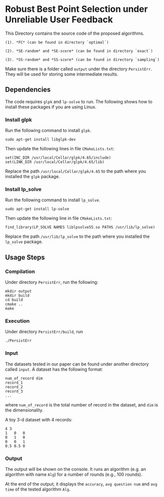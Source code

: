 # Robust Best Point Selection under Unreliable User Feedback


This Directory contains the source code of the proposed algorithms.

	(1). *FC* (can be found in directory `optimal`)
  
	(2). *SE-random* and *SE-score* (can be found in directory `exact`)
  
	(3). *SS-random* and *SS-score* (can be found in directory `sampling`)
  
Make sure there is a folder called `output` under the directory `PersistErr`.
They will be used for storing some intermediate results.

## Dependencies

The code requires `glpk` and `lp-solve` to run. The following shows how to install these packages if you are using Linux.

### Install glpk

Run the following command to install `glpk`.

    sudo apt-get install libglpk-dev

Then update the following lines in file `CMakeLists.txt`:

    set(INC_DIR /usr/local/Cellar/glpk/4.65/include)
    set(LINK_DIR /usr/local/Cellar/glpk/4.65/lib)

Replace the path `/usr/local/Cellar/glpk/4.65` to the path where you installed the `glpk` package.

### Install lp_solve

Run the following command to install `lp_solve`.

    sudo apt-get install lp-solve

Then update the following line in file `CMakeLists.txt`:

    find_library(LP_SOLVE NAMES liblpsolve55.so PATHS /usr/lib/lp_solve)

Replace the path `/usr/lib/lp_solve` to the path where you installed the `lp_solve` package.

## Usage Steps

### Compilation
Under directory `PersistErr`, run the following: 

    mkdir output
    mkdir build
    cd build
    cmake ..
    make
    
	
### Execution
Under directory `PersistErr/build`, run

	./PersistErr

### Input
The datasets tested in our paper can be found under another directory called `input`.
A dataset has the following format:

    num_of_record dim
    record_1
    record_2
    record_3
    ...
where `num_of_record` is the total number of record in the dataset, and `dim` is the dimensionality.

A toy 3-d dataset with 4 records:

    4 3
    1   0   0
    0   1   0
    0   0   1
    0.5 0.5 0
	
### Output
The output will be shown on the console. It runs an algorithm (e.g. an algorithm with name `Alg`) for a number of rounds (e.g., 100 rounds).  

At the end of the output, it displays the `accuracy`, `avg question num` and `avg time` of the tested algorithm `Alg`.
